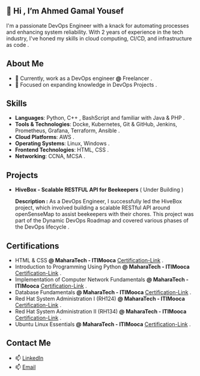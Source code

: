 
## 👋 Hi , I’m Ahmed Gamal Yousef  
I'm a passionate DevOps Engineer with a knack for automating processes and enhancing system reliability. With 2 years of experience in the tech industry, I've honed my skills in cloud computing, CI/CD, and infrastructure as code .

## About Me
- 🔭 Currently, work as a DevOps engineer **@** Freelancer .
- 🌱 Focused on expanding knowledge in DevOps Projects .

## Skills

- **Languages**: Python, C++ , BashScript and familiar with Java & PHP .
- **Tools & Technologies**: Docke, Kubernetes, Git & GitHub, Jenkins, Prometheus, Grafana, Terraform, Ansible .
- **Cloud Platforms**: AWS .
- **Operating Systems**: Linux, Windows .
- **Frontend Technologies**: HTML, CSS .
- **Networking**: CCNA, MCSA .

## Projects

- **HiveBox - Scalable RESTFUL API for Beekeepers** ( Under Building )
  
    **Description :** As a DevOps Engineer, I successfully led the HiveBox project, which involved building a scalable RESTful API around openSenseMap to assist beekeepers with their chores. This project was part of the Dynamic DevOps Roadmap and covered various phases of the DevOps lifecycle . 

## Certifications 

- HTML & CSS **@ MaharaTech - ITIMooca** [Certification-Link](https://maharatech.gov.eg/mod/customcert/view.php?id=1404&downloadown=1) .
- Introduction to Programming Using Python **@ MaharaTech - ITIMooca** [Certification-Link](https://maharatech.gov.eg/mod/customcert/view.php?id=1737&downloadown=1) .
- Implementation of Computer Network Fundamentals **@ MaharaTech - ITIMooca** [Certification-Link](https://maharatech.gov.eg/mod/customcert/view.php?id=13360&downloadown=1) .
- Database Fundamentals **@ MaharaTech - ITIMooca** [Certification-Link](https://maharatech.gov.eg/mod/customcert/view.php?id=7655&downloadown=1) .
- Red Hat System Administration I (RH124) **@ MaharaTech - ITIMooca** [Certification-Link](https://maharatech.gov.eg/mod/customcert/view.php?id=13324&downloadown=1) .
- Red Hat System Administration II (RH134) **@ MaharaTech - ITIMooca** [Certification-Link](https://maharatech.gov.eg/mod/customcert/view.php?id=14758&downloadown=1) .
- Ubuntu Linux Essentials **@ MaharaTech - ITIMooca** [Certification-Link](https://maharatech.gov.eg/mod/customcert/view.php?id=14361&downloadown=1) .


   
## Contact Me

- 📫 [LinkedIn](https://www.linkedin.com/in/ahmedgamalyousef/)
- 📫 [Email](mailto:jemy171293@gmail.com.com)

